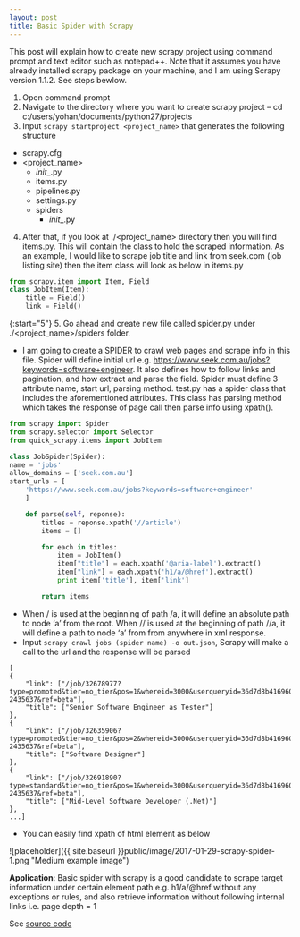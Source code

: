 ```yaml
---
layout: post
title: Basic Spider with Scrapy 
---
```


This post will explain how to create new scrapy project using command prompt and text editor such as notepad++. Note that it assumes you have already installed scrapy package on your machine, and I am using Scrapy version 1.1.2. See steps bewlow.

1. Open command prompt
2. Navigate to the directory where you want to create scrapy project – cd c:/users/yohan/documents/python27/projects
3. Input `scrapy startproject <project_name>` that generates the following structure

- scrapy.cfg
- &lt;project_name&gt;
    - _init__.py
    - items.py
    - pipelines.py
    - settings.py
    - spiders
        - _init__.py

4. After that, if you look at ./&lt;project_name&gt; directory then you will find items.py. This will contain the class to hold the scraped information. As an example, I would like to scrape job title and link from seek.com (job listing site) then the item class will look as below in items.py 

```python
from scrapy.item import Item, Field
class JobItem(Item):
    title = Field()
    link = Field()
```

{:start="5"}
5. Go ahead and create new file called spider.py under ./&lt;project_name&gt;/spiders folder. 
* I am going to create a SPIDER to crawl web pages and scrape info in this file. Spider will define initial url e.g. https://www.seek.com.au/jobs?keywords=software+engineer. It also defines how to follow links and pagination, and how extract and parse the field. Spider must define 3 attribute name, start url, parsing method. test.py has a spider class that includes the aforementioned attributes. This class has parsing method which takes the response of page call then parse info using xpath().

```python
from scrapy import Spider
from scrapy.selector import Selector
from quick_scrapy.items import JobItem

class JobSpider(Spider):
name = 'jobs'
allow_domains = ['seek.com.au']
start_urls = [
    'https://www.seek.com.au/jobs?keywords=software+engineer'
    ]

    def parse(self, reponse):
        titles = reponse.xpath('//article')
        items = []

        for each in titles:
            item = JobItem()
            item["title"] = each.xpath('@aria-label').extract()
            item["link"] = each.xpath('h1/a/@href').extract()
            print item['title'], item['link']

        return items
```

* When / is used at the beginning of path /a, it will define an absolute path to node ‘a’ from the root. When // is used at the beginning of path //a, it will define a path to node ‘a’ from from anywhere in xml response.
* Input `scrapy crawl jobs (spider name) -o out.json`, Scrapy will make a call to the url and the response will be parsed

```
[
{
    "link": ["/job/32678977?type=promoted&tier=no_tier&pos=1&whereid=3000&userqueryid=36d7d8b41696017af4c442da6bbf62e8-2435637&ref=beta"], 
    "title": ["Senior Software Engineer as Tester"]
},
{
    "link": ["/job/32635906?type=promoted&tier=no_tier&pos=2&whereid=3000&userqueryid=36d7d8b41696017af4c442da6bbf62e8-2435637&ref=beta"], 
    "title": ["Software Designer"]
},
{
    "link": ["/job/32691890?type=standard&tier=no_tier&pos=1&whereid=3000&userqueryid=36d7d8b41696017af4c442da6bbf62e8-2435637&ref=beta"], 
    "title": ["Mid-Level Software Developer (.Net)"]
},
...]
```
* You can easily find xpath of html element as below

![placeholder]({{ site.baseurl }}public/image/2017-01-29-scrapy-spider-1.png "Medium example image")

<div class="message">
    <strong>Application</strong>: Basic spider with scrapy is a good candidate to scrape target information under certain element path e.g. h1/a/@href without any exceptions or rules, and also retrieve information without following internal links i.e. page depth = 1 
</div>

See <a href="https://github.com/yohancheong/Scrapy-Spider">source code</a> 